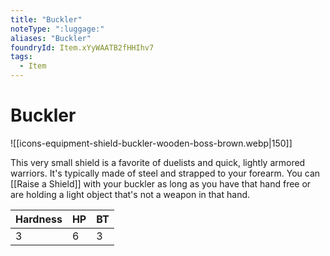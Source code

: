 ```yaml
---
title: "Buckler"
noteType: ":luggage:"
aliases: "Buckler"
foundryId: Item.xYyWAATB2fHHIhv7
tags:
  - Item
---
```


# Buckler
![[icons-equipment-shield-buckler-wooden-boss-brown.webp|150]]

This very small shield is a favorite of duelists and quick, lightly armored warriors. It's typically made of steel and strapped to your forearm. You can [[Raise a Shield]] with your buckler as long as you have that hand free or are holding a light object that's not a weapon in that hand.

| Hardness | HP | BT |
| --- | --- | --- |
| 3 | 6 | 3 |
